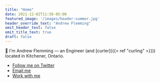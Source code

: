 ```yaml
---
title: "Home"
date: 2021-12-02T11:50-05:00
featured_image: '/images/header-summer.jpg'
header_override_text: "Andrew Flemming"
omit_header_text: false
omit_title_text: true
draft: false
---
```

👋 I'm Andrew Flemming — an Engineer (and [curler]({{< ref "curling" >}})) located in Kitchener, Ontario.

- [Follow me on Twitter](http://twitter.com/aflemm)
- [Email me](mailto:contact@andrewflemming.net)
- [Work with me](https://www.linkedin.com/in/andrew-flemming/)
